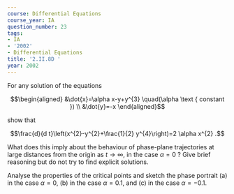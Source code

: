 ```yaml
---
course: Differential Equations
course_year: IA
question_number: 23
tags:
- IA
- '2002'
- Differential Equations
title: '2.II.8D '
year: 2002
---
```



For any solution of the equations

$$\begin{aligned}
&\dot{x}=\alpha x-y+y^{3} \quad(\alpha \text { constant }) \\
&\dot{y}=-x
\end{aligned}$$

show that

$$\frac{d}{d t}\left(x^{2}-y^{2}+\frac{1}{2} y^{4}\right)=2 \alpha x^{2} .$$

What does this imply about the behaviour of phase-plane trajectories at large distances from the origin as $t \rightarrow \infty$, in the case $\alpha=0$ ? Give brief reasoning but do not try to find explicit solutions.

Analyse the properties of the critical points and sketch the phase portrait (a) in the case $\alpha=0$, (b) in the case $\alpha=0.1$, and (c) in the case $\alpha=-0.1$.